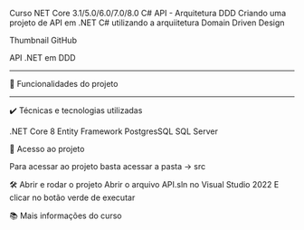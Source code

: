 Curso NET Core 3.1/5.0/6.0/7.0/8.0 C# API - Arquitetura DDD
Criando uma projeto de API em .NET C# utilizando a arquiitetura Domain Driven Design

Thumbnail GitHub

API .NET em DDD
***

🔨 Funcionalidades do projeto
***

✔️ Técnicas e tecnologias utilizadas

.NET Core 8
Entity Framework
PostgresSQL
SQL Server

📁 Acesso ao projeto

Para acessar ao projeto basta acessar a pasta -> src

🛠️ Abrir e rodar o projeto
Abrir o arquivo API.sln no Visual Studio 2022
E clicar no botão verde de executar

📚 Mais informações do curso
